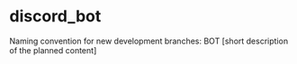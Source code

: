 # discord_bot

Naming convention for new development branches: BOT [short description of the planned content]
